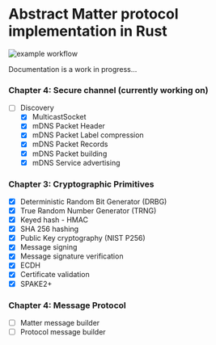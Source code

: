 # Abstract Matter protocol implementation in Rust

![example workflow](https://github.com/MihaelBercic/rust-matter/actions/workflows/rust.yml/badge.svg)

Documentation is a work in progress...

### Chapter 4: Secure channel (currently working on)

- [ ] Discovery
    - [x] MulticastSocket
    - [x] mDNS Packet Header
    - [x] mDNS Packet Label compression
    - [x] mDNS Packet Records
    - [x] mDNS Packet building
    - [x] mDNS Service advertising

### Chapter 3: Cryptographic Primitives

- [x] Deterministic Random Bit Generator (DRBG)
- [x] True Random Number Generator (TRNG)
- [x] Keyed hash - HMAC
- [x] SHA 256 hashing
- [x] Public Key cryptography (NIST P256)
- [x] Message signing
- [x] Message signature verification
- [x] ECDH
- [x] Certificate validation
- [x] SPAKE2+

### Chapter 4: Message Protocol

- [ ] Matter message builder
- [ ] Protocol message builder